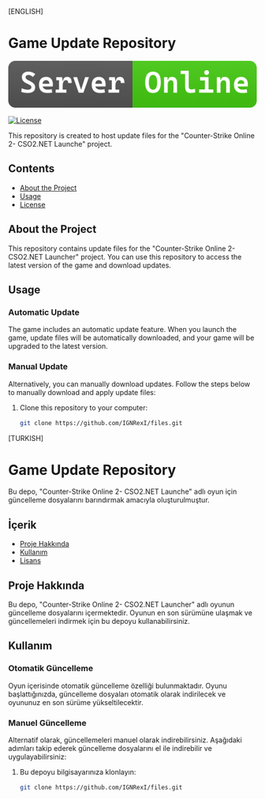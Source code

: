 [ENGLISH]
# Game Update Repository
![Server Badge](serverbadge.png)

[![License](https://img.shields.io/badge/License-MIT-blue.svg)](https://opensource.org/licenses/MIT)

This repository is created to host update files for the "Counter-Strike Online 2- CSO2.NET Launche" project.

## Contents

- [About the Project](#about-the-project)
- [Usage](#usage)
- [License](#license)

## About the Project

This repository contains update files for the "Counter-Strike Online 2- CSO2.NET Launcher" project. You can use this repository to access the latest version of the game and download updates.

## Usage

### Automatic Update

The game includes an automatic update feature. When you launch the game, update files will be automatically downloaded, and your game will be upgraded to the latest version.

### Manual Update

Alternatively, you can manually download updates. Follow the steps below to manually download and apply update files:

1. Clone this repository to your computer:

   ```bash
   git clone https://github.com/IGNRexI/files.git

[TURKISH]
# Game Update Repository

Bu depo, "Counter-Strike Online 2- CSO2.NET Launche" adlı oyun için güncelleme dosyalarını barındırmak amacıyla oluşturulmuştur.

## İçerik

- [Proje Hakkında](#proje-hakkında)
- [Kullanım](#kullanım)
- [Lisans](#lisans)

## Proje Hakkında

Bu depo, "Counter-Strike Online 2- CSO2.NET Launcher" adlı oyunun güncelleme dosyalarını içermektedir. Oyunun en son sürümüne ulaşmak ve güncellemeleri indirmek için bu depoyu kullanabilirsiniz.

## Kullanım

### Otomatik Güncelleme

Oyun içerisinde otomatik güncelleme özelliği bulunmaktadır. Oyunu başlattığınızda, güncelleme dosyaları otomatik olarak indirilecek ve oyununuz en son sürüme yükseltilecektir.

### Manuel Güncelleme

Alternatif olarak, güncellemeleri manuel olarak indirebilirsiniz. Aşağıdaki adımları takip ederek güncelleme dosyalarını el ile indirebilir ve uygulayabilirsiniz:

1. Bu depoyu bilgisayarınıza klonlayın:

   ```bash
   git clone https://github.com/IGNRexI/files.git

